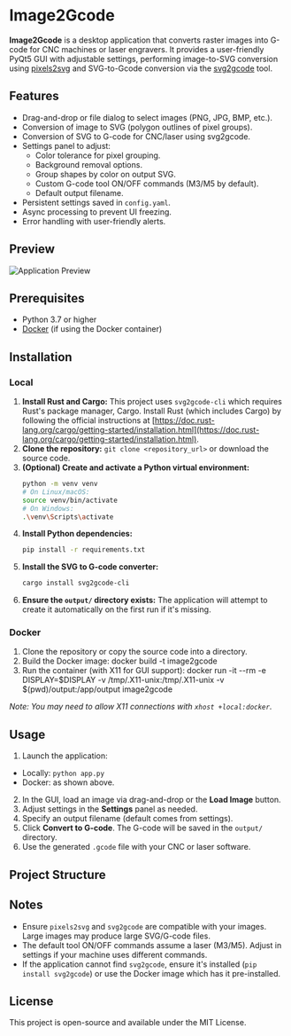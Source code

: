# Image2Gcode

**Image2Gcode** is a desktop application that converts raster images into G-code for CNC machines or laser engravers. It provides a user-friendly PyQt5 GUI with adjustable settings, performing image-to-SVG conversion using [pixels2svg](https://pypi.org/project/pixels2svg/) and SVG-to-Gcode conversion via the [svg2gcode](https://pypi.org/project/svg2gcode/) tool.

## Features

- Drag-and-drop or file dialog to select images (PNG, JPG, BMP, etc.).
- Conversion of image to SVG (polygon outlines of pixel groups).
- Conversion of SVG to G-code for CNC/laser using svg2gcode.
- Settings panel to adjust:
  - Color tolerance for pixel grouping.
  - Background removal options.
  - Group shapes by color on output SVG.
  - Custom G-code tool ON/OFF commands (M3/M5 by default).
  - Default output filename.
- Persistent settings saved in `config.yaml`.
- Async processing to prevent UI freezing.
- Error handling with user-friendly alerts.

## Preview

![Application Preview](PLACEHOLDER_IMAGE_LINK)

## Prerequisites

- Python 3.7 or higher
- [Docker](https://www.docker.com/) (if using the Docker container)

## Installation

### Local

1. **Install Rust and Cargo:** This project uses `svg2gcode-cli` which requires Rust's package manager, Cargo. Install Rust (which includes Cargo) by following the official instructions at [https://doc.rust-lang.org/cargo/getting-started/installation.html](https://doc.rust-lang.org/cargo/getting-started/installation.html).
2. **Clone the repository:** `git clone <repository_url>` or download the source code.
3. **(Optional) Create and activate a Python virtual environment:**
   ```bash
   python -m venv venv
   # On Linux/macOS:
   source venv/bin/activate
   # On Windows:
   .\venv\Scripts\activate
   ```
4. **Install Python dependencies:**
   ```bash
   pip install -r requirements.txt
   ```
5. **Install the SVG to G-code converter:**
   ```bash
   cargo install svg2gcode-cli
   ```
6. **Ensure the `output/` directory exists:** The application will attempt to create it automatically on the first run if it's missing.

### Docker

1. Clone the repository or copy the source code into a directory.
2. Build the Docker image: docker build -t image2gcode
3. Run the container (with X11 for GUI support):
docker run -it --rm
-e DISPLAY=$DISPLAY
-v /tmp/.X11-unix:/tmp/.X11-unix
-v $(pwd)/output:/app/output
image2gcode

*Note: You may need to allow X11 connections with `xhost +local:docker`.*

## Usage

1. Launch the application:
- Locally: `python app.py`
- Docker: as shown above.
2. In the GUI, load an image via drag-and-drop or the **Load Image** button.
3. Adjust settings in the **Settings** panel as needed.
4. Specify an output filename (default comes from settings).
5. Click **Convert to G-code**. The G-code will be saved in the `output/` directory.
6. Use the generated `.gcode` file with your CNC or laser software.

## Project Structure


## Notes

- Ensure `pixels2svg` and `svg2gcode` are compatible with your images. Large images may produce large SVG/G-code files.
- The default tool ON/OFF commands assume a laser (M3/M5). Adjust in settings if your machine uses different commands.
- If the application cannot find `svg2gcode`, ensure it's installed (`pip install svg2gcode`) or use the Docker image which has it pre-installed.

## License

This project is open-source and available under the MIT License.